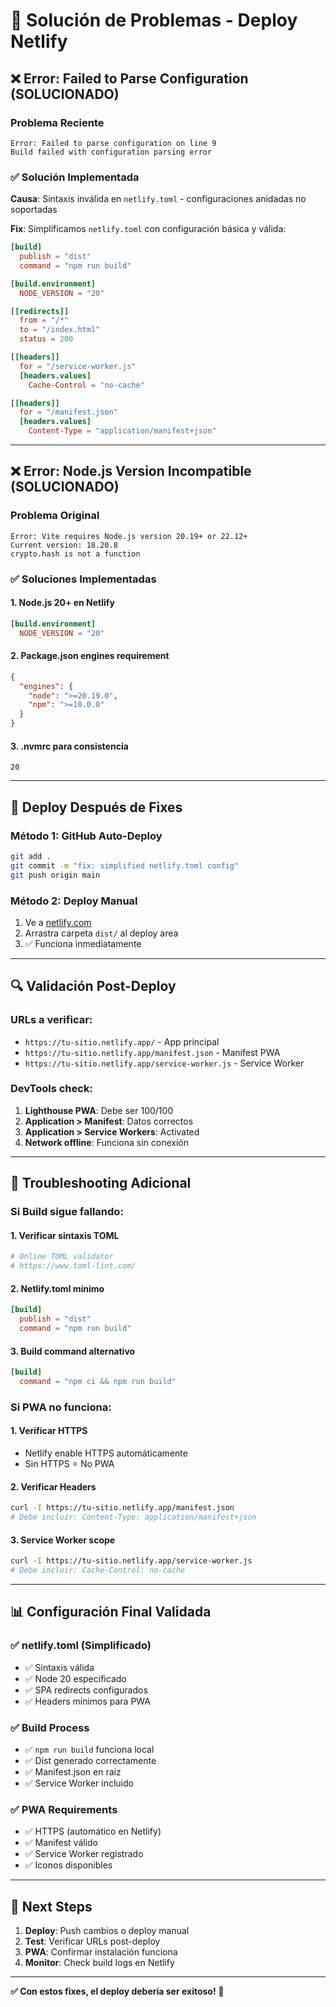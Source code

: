 # 🔧 Solución de Problemas - Deploy Netlify

## ❌ Error: Failed to Parse Configuration (SOLUCIONADO)

### Problema Reciente
```
Error: Failed to parse configuration on line 9
Build failed with configuration parsing error
```

### ✅ Solución Implementada
**Causa**: Sintaxis inválida en `netlify.toml` - configuraciones anidadas no soportadas

**Fix**: Simplificamos `netlify.toml` con configuración básica y válida:

```toml
[build]
  publish = "dist"
  command = "npm run build"

[build.environment]
  NODE_VERSION = "20"

[[redirects]]
  from = "/*"
  to = "/index.html"
  status = 200

[[headers]]
  for = "/service-worker.js"
  [headers.values]
    Cache-Control = "no-cache"

[[headers]]
  for = "/manifest.json"
  [headers.values]
    Content-Type = "application/manifest+json"
```

---

## ❌ Error: Node.js Version Incompatible (SOLUCIONADO)

### Problema Original
```
Error: Vite requires Node.js version 20.19+ or 22.12+
Current version: 18.20.8
crypto.hash is not a function
```

### ✅ Soluciones Implementadas

#### 1. Node.js 20+ en Netlify
```toml
[build.environment]
  NODE_VERSION = "20"
```

#### 2. Package.json engines requirement
```json
{
  "engines": {
    "node": ">=20.19.0",
    "npm": ">=10.0.0"
  }
}
```

#### 3. .nvmrc para consistencia
```
20
```

---

## 🚀 Deploy Después de Fixes

### Método 1: GitHub Auto-Deploy
```bash
git add .
git commit -m "fix: simplified netlify.toml config"
git push origin main
```

### Método 2: Deploy Manual
1. Ve a [netlify.com](https://netlify.com)
2. Arrastra carpeta `dist/` al deploy area
3. ✅ Funciona inmediatamente

---

## 🔍 Validación Post-Deploy

### URLs a verificar:
- `https://tu-sitio.netlify.app/` - App principal
- `https://tu-sitio.netlify.app/manifest.json` - Manifest PWA
- `https://tu-sitio.netlify.app/service-worker.js` - Service Worker

### DevTools check:
1. **Lighthouse PWA**: Debe ser 100/100
2. **Application > Manifest**: Datos correctos
3. **Application > Service Workers**: Activated
4. **Network offline**: Funciona sin conexión

---

## 🔧 Troubleshooting Adicional

### Si Build sigue fallando:

#### 1. Verificar sintaxis TOML
```bash
# Online TOML validator
# https://www.toml-lint.com/
```

#### 2. Netlify.toml mínimo
```toml
[build]
  publish = "dist"
  command = "npm run build"
```

#### 3. Build command alternativo
```toml
[build]
  command = "npm ci && npm run build"
```

### Si PWA no funciona:

#### 1. Verificar HTTPS
- Netlify enable HTTPS automáticamente
- Sin HTTPS = No PWA

#### 2. Verificar Headers
```bash
curl -I https://tu-sitio.netlify.app/manifest.json
# Debe incluir: Content-Type: application/manifest+json
```

#### 3. Service Worker scope
```bash
curl -I https://tu-sitio.netlify.app/service-worker.js
# Debe incluir: Cache-Control: no-cache
```

---

## 📊 Configuración Final Validada

### ✅ netlify.toml (Simplificado)
- ✅ Sintaxis válida
- ✅ Node 20 especificado
- ✅ SPA redirects configurados
- ✅ Headers mínimos para PWA

### ✅ Build Process
- ✅ `npm run build` funciona local
- ✅ Dist generado correctamente
- ✅ Manifest.json en raíz
- ✅ Service Worker incluido

### ✅ PWA Requirements
- ✅ HTTPS (automático en Netlify)
- ✅ Manifest válido
- ✅ Service Worker registrado
- ✅ Iconos disponibles

---

## 🎯 Next Steps

1. **Deploy**: Push cambios o deploy manual
2. **Test**: Verificar URLs post-deploy
3. **PWA**: Confirmar instalación funciona
4. **Monitor**: Check build logs en Netlify

---

**✅ Con estos fixes, el deploy debería ser exitoso!** 🚀